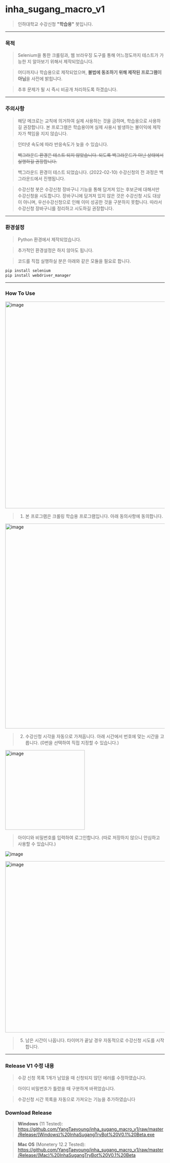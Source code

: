 # inha_sugang_macro_v1
> 인하대학교 수강신청 **"학습용"** 봇입니다.
<hr>

### 목적
> Selenium을 통한 크롤링과, 웹 브라우징 도구를 통해 어느정도까지 테스트가 가능한 지 알아보기 위해서 제작되었습니다.

> 어디까지나 학습용으로 제작되었으며, **불법에 동조하기 위해 제작된 프로그램이 아님**을 사전에 밝힙니다.

> 추후 문제가 될 시 즉시 비공개 처리하도록 하겠습니다.
<hr>

### 주의사항
> 해당 메크로는 교칙에 의거하여 실제 사용하는 것을 금하며, 학습용으로 사용하길 권장합니다. 본 프로그램은 학습용이며 실제 사용시 발생하는 불이익에 제작자가 책임을 지지 않습니다.

> 인터넷 속도에 따라 반응속도가 늦을 수 있습니다.

> ~~백그라운드 환경은 테스트 되지 않았습니다. 되도록 백그라운드가 아닌 상태에서 실행하길 권장합니다.~~

> 백그라운드 환경이 테스트 되었습니다. (2022-02-10) 수강신청의 전 과정은 백그라운드에서 진행됩니다.

> 수강신청 봇은 수강신청 장바구니 기능을 통해 담겨져 있는 후보군에 대해서만 수강신청을 시도합니다. 장바구니에 담겨져 있지 않은 것은 수강신청 시도 대상이 아니며, 우선수강신청으로 인해 이미 성공한 것을 구분하지 못합니다. 따라서 수강신청 장바구니를 정리하고 시도하길 권장합니다.

<hr>

### 환경설정

> Python 환경에서 제작되었습니다.

> 추가적인 환경설정은 하지 않아도 됩니다.

> 코드를 직접 실행하실 분은 아래와 같은 모듈을 필요로 합니다.

```python
pip install selenium
pip install webdriver_manager
```
<hr>

### How To Use

<img width="652" alt="image" src="https://user-images.githubusercontent.com/59782504/154207529-6fc68bd7-9588-4309-a740-3e3c18e7cfae.png">


> 1. 본 프로그램은 크롤링 학습용 프로그램입니다. 아래 동의사항에 동의합니다.

<img width="646" alt="image" src="https://user-images.githubusercontent.com/59782504/154207631-0443f09b-c596-4eea-ac97-5412baad9d12.png">


> 2. 수강신청 시각을 자동으로 가져옵니다. 아래 시간에서 번호에 맞는 시간을 고릅니다. (0번을 선택하여 직접 지정할 수 있습니다.)

<img width="251" alt="image" src="https://user-images.githubusercontent.com/59782504/154210307-6a9ac7a8-0ac6-4dbf-ad57-923d3a79e4c3.png">


> 아이디와 비밀번호를 입력하여 로그인합니다. (따로 저장하지 않으니 안심하고 사용할 수 있습니다.)


![image](https://user-images.githubusercontent.com/59782504/153318940-f53e51eb-e652-4566-be0c-0e178e11026f.png)

<img width="540" alt="image" src="https://user-images.githubusercontent.com/59782504/154210542-fd5d6bd7-f475-40b7-ad19-b7ffcf4cf110.png">

> 5. 남은 시간이 나옵니다. 타이머가 끝날 경우 자동적으로 수강신청 시도를 시작합니다.

<hr>

### Release V1 수정 내용
> 수강 신청 목록 1개가 남았을 때 신청되지 않던 에러를 수정하였습니다.

> 아이디 비밀번호가 틀렸을 때 구분하게 바뀌었습니다.

> 수강신청 시간 목록을 자동으로 가져오는 기능을 추가하였습니다

### Download Release
> **Windows** (11 Tested): https://github.com/YangTaeyoung/inha_sugang_macro_v1/raw/master/Release/(Windows)%20InhaSugangTryBot%20V0.1%20Beta.exe

> **Mac OS** (Monetery 12.2 Tested): https://github.com/YangTaeyoung/inha_sugang_macro_v1/raw/master/Release/(Mac)%20InhaSugangTryBot%20V0.1%20Beta
